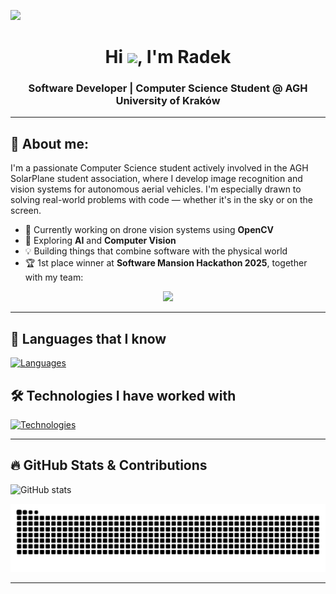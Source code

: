 ![](https://komarev.com/ghpvc/?username=radbene&color=brightgreen&style=flat-square&abbreviated=true)

<div align="center">

# Hi <img src="https://raw.githubusercontent.com/MartinHeinz/MartinHeinz/master/wave.gif" width="30px">, I'm Radek

### Software Developer | Computer Science Student @ AGH University of Kraków

</div>

---

## 👨 About me:

I'm a passionate Computer Science student actively involved in the AGH SolarPlane student association, where I develop image recognition and vision systems for autonomous aerial vehicles. I'm especially drawn to solving real-world problems with code — whether it's in the sky or on the screen.

- 🔭 Currently working on drone vision systems using **OpenCV**
- 🧠 Exploring **AI** and **Computer Vision**
- 💡 Building things that combine software with the physical world
- 🏆 1st place winner at **Software Mansion Hackathon 2025**, together with my team:
 
 <div align="center">
  <img src="https://github.com/user-attachments/assets/ae6b01f7-3c86-4f12-b557-ecc1cdc2932a" width="70%">
</div>

---

## 🚀 Languages that I know

[![Languages](https://skillicons.dev/icons?i=py,java,cpp,bash,rust,sql&perline=5)](https://skillicons.dev)

## 🛠️ Technologies I have worked with

[![Technologies](https://skillicons.dev/icons?i=git,github,gradle,idea,pycharm,vscode,ubuntu,linux,opencv,pytorch,regex&perline=5)](https://skillicons.dev)

---

## 🔥 GitHub Stats & Contributions

![GitHub stats](https://github-readme-stats.vercel.app/api?username=radbene&show_icons=true&count_private=true&hide_title=true)



  <picture>
    <source media="(prefers-color-scheme: dark)" srcset="https://raw.githubusercontent.com/radbene/radbene/output/github-contribution-grid-snake-dark.svg" />
    <source media="(prefers-color-scheme: light)" srcset="https://raw.githubusercontent.com/radbene/radbene/output/github-contribution-grid-snake.svg" />
    <img alt="github-snake" src="https://raw.githubusercontent.com/radbene/radbene/output/github-contribution-grid-snake.svg" />
  </picture>

---
